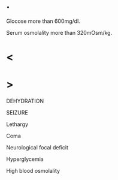 # .

Glocose more than 600mg/dl.

Serum osmolality more than 320mOsm/kg.

# <

# >

DEHYDRATION

SEIZURE

Lethargy

Coma

Neurological focal deficit

Hyperglycemia

High blood osmolality
